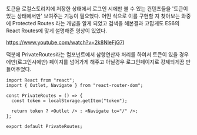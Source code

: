 토큰을 로컬스토리지에 저장한 상태에서
로그인 시에만 볼 수 있는 컨텐츠들을 '토큰이 있는 상태에서만' 보여주는 기능이 필요했다.
어떤 식으로 이를 구현할 지 찾아보는 와중에
Protected Routes 라는 개념을 알게 되었고 검색을 해본결과 고맙게도 ES6의 React Routes에 맞게
설명해준 영상이 있었다.

https://www.youtube.com/watch?v=2k8NleFjG7I 

덕분에
PrivateRoutes라는 컴포넌트에서
삼항연산자 처리를 하여서
토큰이 있을 경우에만(로그인시에만) 페이지를 넘어가게 해주고
아닐경우 로그인페이지로 강제되게끔 만들어주었다.

```
import React from "react";
import { Outlet, Navigate } from "react-router-dom";
 
const PrivateRoutes = () => {
  const token = localStorage.getItem("token");
 
  return token ? <Outlet /> : <Navigate to="/" />;
};
 
export default PrivateRoutes;
```
